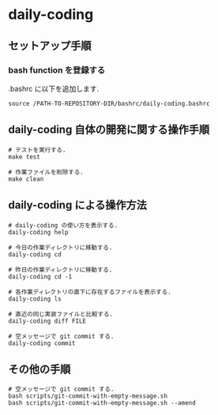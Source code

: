 # daily-coding

## セットアップ手順

### bash function を登録する

.bashrc に以下を追加します.

    source /PATH-TO-REPOSITORY-DIR/bashrc/daily-coding.bashrc

## daily-coding 自体の開発に関する操作手順

    # テストを実行する.
    make test

    # 作業ファイルを削除する.
    make clean

## daily-coding による操作方法

    # daily-coding の使い方を表示する.
    daily-coding help

    # 今日の作業ディレクトリに移動する.
    daily-coding cd

    # 昨日の作業ディレクトリに移動する.
    daily-coding cd -1

    # 各作業ディレクトリの直下に存在するファイルを表示する.
    daily-coding ls

    # 直近の同じ実装ファイルと比較する.
    daily-coding diff FILE

    # 空メッセージで git commit する.
    daily-coding commit

## その他の手順

    # 空メッセージで git commit する.
    bash scripts/git-commit-with-empty-message.sh
    bash scripts/git-commit-with-empty-message.sh --amend

